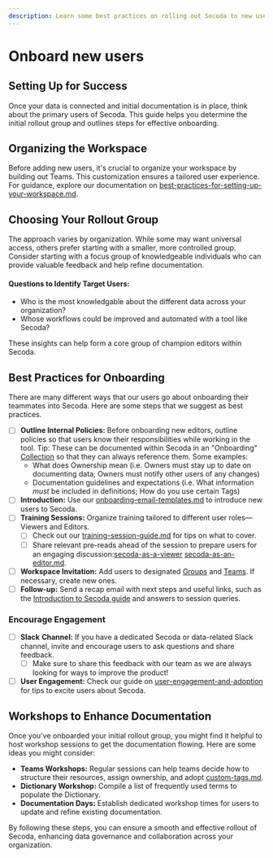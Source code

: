 ```yaml
---
description: Learn some best practices on rolling out Secoda to new users.
---
```


# Onboard new users

## **Setting Up for Success**

Once your data is connected and initial documentation is in place, think about the primary users of Secoda. This guide helps you determine the initial rollout group and outlines steps for effective onboarding.

## **Organizing the Workspace**

Before adding new users, it's crucial to organize your workspace by building out Teams. This customization ensures a tailored user experience. For guidance, explore our documentation on  [best-practices-for-setting-up-your-workspace.md](../../../best-practices/best-practices-for-setting-up-your-workspace.md "mention").

## **Choosing Your Rollout Group**

The approach varies by organization. While some may want universal access, others prefer starting with a smaller, more controlled group. Consider starting with a focus group of knowledgeable individuals who can provide valuable feedback and help refine documentation.

#### Questions to Identify Target Users:

* Who is the most knowledgable about the different data across your organization?&#x20;
* Whose workflows could be improved and automated with a tool like Secoda?

These insights can help form a core group of champion editors within Secoda.

## Best Practices for Onboarding

There are many different ways that our users go about onboarding their teammates into Secoda. Here are some steps that we suggest as best practices.

* [ ] **Outline Internal Policies:** Before onboarding new editors, outline policies so that users know their responsibilities while working in the tool. Tip: These can be documented within Secoda in an "Onboarding" [Collection](../../../features/collections-1.md) so that they can always reference them. Some examples:
  * What does Ownership mean (i.e. Owners must stay up to date on documenting data; Owners must notify other users of any changes)
  * Documentation guidelines and expectations (i.e. What information _must_ be included in definitions; How do you use certain Tags)
* [ ] **Introduction:** Use our [onboarding-email-templates.md](onboarding-email-templates.md "mention") to introduce new users to Secoda.
* [ ] **Training Sessions:** Organize training tailored to different user roles—Viewers and Editors.&#x20;
  * [ ] Check out our [training-session-guide.md](training-session-guide.md "mention") for tips on what to cover.
  * [ ] Share relevant pre-reads ahead of the session to prepare users for an engaging discussion:[secoda-as-a-viewer](../../../getting-started/secoda-as-a-viewer/ "mention") [secoda-as-an-editor.md](../../../getting-started/secoda-as-an-editor.md "mention").
* [ ] **Workspace Invitation:** Add users to designated [Groups](../../../user-management/groups.md) and [Teams](../../../user-management/teams.md). If necessary, create new ones.
* [ ] **Follow-up:** Send a recap email with next steps and useful links, such as the [Introduction to Secoda guide](https://secoda.notion.site/Secoda-Intro-Guide-277512fb0c224b8a920fa0b099a26810) and answers to session queries.

### Encourage Engagement

* [ ] **Slack** **Channel:** If you have a dedicated Secoda or data-related Slack channel, invite and encourage users to ask questions and share feedback.
  * [ ] Make sure to share this feedback with our team as we are always looking for ways to improve the product!
* [ ] **User Engagement:** Check our guide on [user-engagement-and-adoption](../user-engagement-and-adoption/ "mention") for tips to excite users about Secoda.

## **Workshops to Enhance Documentation**

Once you've onboarded your initial rollout group, you might find it helpful to host workshop sessions to get the documentation flowing. Here are some ideas you might consider:

* **Teams Workshops:** Regular sessions can help teams decide how to structure their resources, assign ownership, and adopt [custom-tags.md](../../../resource-and-metadata-management/tags/custom-tags.md "mention").
* **Dictionary Workshop:** Compile a list of frequently used terms to populate the Dictionary.
* **Documentation Days:** Establish dedicated workshop times for users to update and refine existing documentation.

By following these steps, you can ensure a smooth and effective rollout of Secoda, enhancing data governance and collaboration across your organization.
